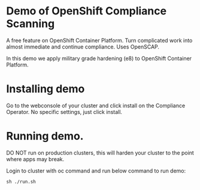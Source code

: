 # Demo of OpenShift Compliance Scanning
A free feature on OpenShift Container Platform. Turn complicated work into almost immediate and
continue compliance. Uses OpenSCAP.

In this demo we apply military grade hardening (e8) to OpenShift Container Platform.

# Installing demo
Go to the webconsole of your cluster and click install on the Compliance Operator.
No specific settings, just click install.

# Running demo.
DO NOT run on production clusters, this will harden your cluster to the point where apps may break.

Login to cluster with oc command and run below command to run demo:
```
sh ./run.sh
```

